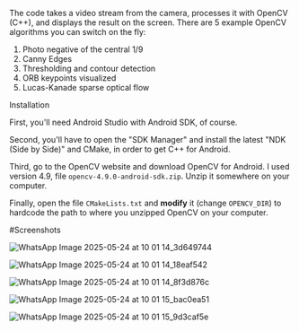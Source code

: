 The code takes a video stream from the camera, processes it with OpenCV (C++),
and displays the result on the screen. There are 5 example OpenCV algorithms you can switch on the fly:

1. Photo negative of the central 1/9  
2. Canny Edges  
3. Thresholding and contour detection  
4. ORB keypoints visualized  
5. Lucas-Kanade sparse optical flow  

Installation 

First, you'll need Android Studio with Android SDK, of course. 

Second, you'll have to open the "SDK Manager" and install the latest "NDK (Side by Side)" and CMake, in order to get C++ for Android. 

Third, go to the OpenCV website and download OpenCV for Android. I used version 4.9, file `opencv-4.9.0-android-sdk.zip`.
Unzip it somewhere on your computer. 

Finally, open the file `CMakeLists.txt` and **modify** it (change `OPENCV_DIR`) to hardcode the path to where you unzipped OpenCV on your computer.

#Screenshots

![WhatsApp Image 2025-05-24 at 10 01 14_3d649744](https://github.com/user-attachments/assets/4555cb94-f837-4267-988c-af0c1f2d6374)

![WhatsApp Image 2025-05-24 at 10 01 14_18eaf542](https://github.com/user-attachments/assets/ade73fb2-87dd-4a51-8323-0191ef491832)

![WhatsApp Image 2025-05-24 at 10 01 14_8f3d876c](https://github.com/user-attachments/assets/4f995ff9-628f-4eed-8104-14cf20f22300)

![WhatsApp Image 2025-05-24 at 10 01 15_bac0ea51](https://github.com/user-attachments/assets/2d9fdfd6-dd91-45d2-a1d2-fee7b9a99cf9)

![WhatsApp Image 2025-05-24 at 10 01 15_9d3caf5e](https://github.com/user-attachments/assets/c9a39991-fa00-461b-8519-aed706e10bf7)







